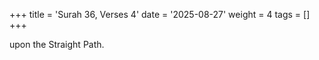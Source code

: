 +++
title = 'Surah 36, Verses 4'
date = '2025-08-27'
weight = 4
tags = []
+++

upon the Straight Path.